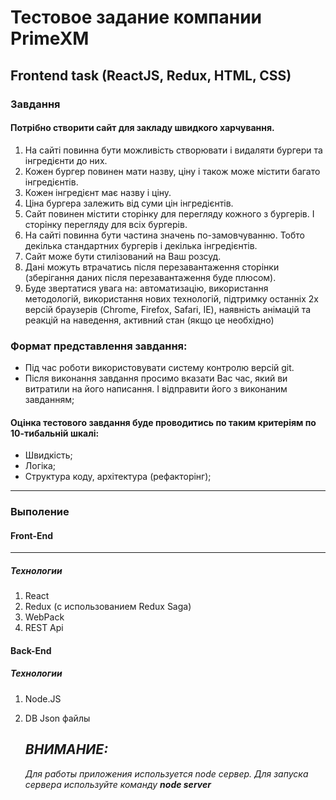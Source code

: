 # Тестовое задание компании PrimeXM

## Frontend task (ReactJS, Redux, HTML, CSS)

### Завдання

#### Потрібно створити сайт для закладу швидкого харчування.
1. На сайті повинна бути можливість створювати і видаляти бургери та
інгредієнти до них.
2. Кожен бургер повинен мати назву, ціну і також може містити багато
інгредієнтів.
3. Кожен інгредієнт має назву і ціну.
4. Ціна бургера залежить від суми цін інгредієнтів.
5. Сайт повинен містити сторінку для перегляду кожного з бургерів. І
сторінку перегляду для всіх бургерів.
6. На сайті повинна бути частина значень по-замовчуванню. Тобто
декілька стандартних бургерів і декілька інгредієнтів.
7. Сайт може бути стилізований на Ваш розсуд.
8. Дані можуть втрачатись після перезавантаження сторінки
(зберігання даних після перезавантаження буде плюсом).
9. Буде звертатися увага на: автоматизацію, використання
методологій, використання нових технологій, підтримку останніх 2х
версій браузерів (Chrome, Firefox, Safari, IE), наявність анімацій та
реакцій на наведення, активний стан (якщо це необхідно)
### Формат представлення завдання:
+ Під час роботи використовувати систему контролю версій git.
+ Після виконання завдання просимо вказати Вас час, який ви
витратили на його написання. І відправити його з виконаним
завданням;

#### Оцінка тестового завдання буде проводитись по таким критеріям по 10-тибальній шкалі:
- Швидкість;
- Логіка;
- Структура коду, архітектура (рефакторінг);

---

### Выполение

#### Front-End

***

##### Технологии
1. React
2. Redux (с использованием Redux Saga)
3. WebPack
4. REST Api

#### Back-End

##### Технологии
1. Node.JS
2. DB Json файлы 

    ## ***ВНИМАНИЕ:***

    *Для работы приложения используется node сервер.*
    *Для запуска сервера используйте команду* ***node server*** 

